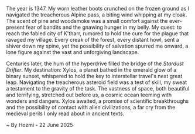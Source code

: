 
The year is 1347.  My worn leather boots crunched on the frozen ground as I navigated the treacherous Alpine pass, a biting wind whipping at my cloak.  The scent of pine and woodsmoke was a small comfort against the ever-present fear of bandits and the gnawing hunger in my belly.  My quest: to reach the fabled city of K'tharr, rumored to hold the cure for the plague that ravaged my village. Every creak of the forest, every distant howl, sent a shiver down my spine, yet the possibility of salvation spurred me onward, a lone figure against the vast and unforgiving landscape.

Centuries later, the hum of the hyperdrive filled the bridge of the *Stardust Drifter*.  My destination: Xylos, a planet bathed in the emerald glow of a binary sunset, whispered to hold the key to interstellar travel's next great leap.  Navigating the treacherous asteroid field was a test of skill, my sweat a testament to the gravity of the task.  The vastness of space, both beautiful and terrifying, stretched out before us, a cosmic ocean teeming with wonders and dangers.  Xylos awaited, a promise of scientific breakthroughs and the possibility of contact with alien civilizations, a far cry from the medieval perils I only read about in ancient texts.

~ By Hozmi - 22 June 2025
